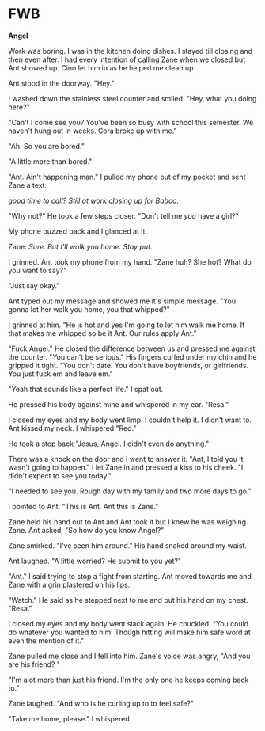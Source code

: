 # FWB

**Angel**

Work was boring.  I was in the kitchen doing dishes.  I stayed till closing and then even after.  I had every intention of calling Zane when we closed but Ant showed up.  Cino let him in as he helped me clean up.

Ant stood in the doorway.  "Hey."

I washed down the stainless steel counter and smiled.  "Hey, what you doing here?"

"Can't I come see you?  You've been so busy with school this semester.  We haven't hung out in weeks.  Cora broke up with me."

"Ah.  So you are bored."

"A little more than bored."

"Ant.  Ain't happening man."  I pulled my phone out of my pocket and sent Zane a text.

_good time to call?  Still at work closing up for Baboo._

"Why not?"  He took a few steps closer.  "Don't tell me _you_ have a girl?"

My phone buzzed back and I glanced at it.

Zane: _Sure.  But I'll walk you home. Stay put._

I grinned.  Ant took my phone from my hand.  "Zane huh?  She hot? What do you want to say?"

"Just say okay."

Ant typed out my message and showed me it's simple message.  "You gonna let her walk you home, you that whipped?"

I grinned at him.  "He is hot and yes I'm going to let him walk me home.  If that makes me whipped so be it Ant.  Our rules apply Ant."

"Fuck Angel."  He closed the difference between us and pressed me against the counter.  "You can't be serious."  His fingers curled under my chin and he gripped it tight.  "You don't date.  You don't have boyfriends, or girlfriends.  You just fuck em and leave em."

"Yeah that sounds like a perfect life."  I spat out.

He pressed his body against mine and whispered in my ear.  "Resa."

I closed my eyes and my body went limp.  I couldn't help it.  I didn't want to.  Ant kissed my neck.  I whispered "Red."

He took a step back "Jesus, Angel. I didn't even do anything."

There was a knock on the door and I went to answer it.  "Ant, I told you it wasn't going to happen."  I let Zane in and pressed a kiss to his cheek.  "I didn't expect to see you today."

"I needed to see you.  Rough day with my family and two more days to go."

I pointed to Ant.  "This is Ant.  Ant this is Zane."

Zane held his hand out to Ant and Ant took it but I knew he was weighing Zane.  Ant asked, "So how do you know Angel?"

Zane smirked.  "I've seen him around."  His hand snaked around my waist.

Ant laughed.  "A little worried?  He submit to you yet?"

"Ant."  I said trying to stop a fight from starting.  Ant moved towards me and Zane with a grin plastered on his lips.

"Watch."  He said as he stepped next to me and put his hand on my chest.  "Resa."

I closed my eyes and my body went slack again.   He chuckled.  "You could do whatever you wanted to him.  Though hitting will make him safe word at even the mention of it."

Zane pulled me close and I fell into him.  Zane's voice was angry, "And you are his friend? "

"I'm alot more than just his friend.  I'm the only one he keeps coming back to."

Zane laughed.  "And who is he curling up to to feel safe?"

"Take me home, please."  I whispered.



